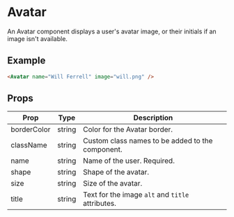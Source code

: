 # Avatar

An Avatar component displays a user's avatar image, or their initials if an image isn't available.

## Example

```html
<Avatar name="Will Ferrell" image="will.png" />
```

## Props

| Prop | Type | Description |
| --- | --- | --- |
| borderColor | string | Color for the Avatar border. |
| className | string | Custom class names to be added to the component. |
| name | string | Name of the user. Required. |
| shape | string | Shape of the avatar. |
| size | string | Size of the avatar. |
| title | string | Text for the image `alt` and `title` attributes. |

